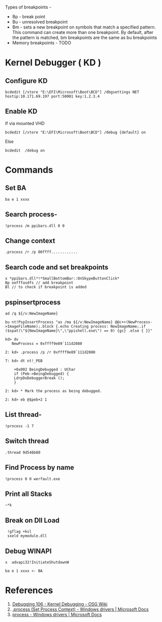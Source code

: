 Types of breakpoints - 
- Bp - break point
- Bu - unresolved breakpoint
- Bm - sets a new breakpoint on symbols that match a specified pattern. This command can create more than one breakpoint. By default, after the pattern is matched, bm breakpoints are the same as bu breakpoints
- Memory breakpoints - TODO

# Kernel Debugger ( KD )

## Configure KD

```
bcdedit [/store "E:\EFI\Microsoft\Boot\BCD"] /dbgsettings NET hostip:10.171.69.197 port:50001 key:1.2.3.4
```

## Enable KD

If via mounted VHD

```
bcdedit [/store "E:\EFI\Microsoft\Boot\BCD"] /debug {default} on
```

Else

```
bcdedit  /debug on
```

# Commands

## Set BA

```
ba e 1 xxxx
```

## Search process-

```
!process /m ppibars.dll 0 0
```

## Change context

```
.process /r /p 00ffff............
```

## Search code and set breakpoints

```
x *ppibars.dll*!*SmallBottomBar::OnSkypeButtonClick*
Bp oofffasdfs // add breakpoint
Bl // to check if breakpoint is added
```

## pspinsertprocess

```
ad /q ${/v:NewImageName}

bu nt!PspInsertProcess "as /ma ${/v:NewImageName} @@c++(NewProcess->ImageFileName);.block {.echo Creating process: NewImageName;.if ($spat(\"${NewImageName}\",\"ppishell.exe\") == 0) {gc} .else { }}"

kd> dv
   NewProcess = 0xffff9e89`111d2080

2: kd> .process /p /r 0xffff9e89`111d2080

7: kd> dt nt!_PEB

	+0x002 BeingDebugged : UChar
	if (Peb->BeingDebugged) {
	LdrpDoDebuggerBreak ();
	}

2: kd> * Mark the process as being debugged.

2: kd> eb @$peb+2 1
```

## List thread-

```
!process -1 7
```

## Switch thread

```
.thread 9d546b80
```

## Find Process by name

```
!process 0 0 werfault.exe
```

## Print all Stacks

```
~*k
```

## Break on Dll Load

```
 !gflag +ksl  
 sxeld mymodule.dll
```

## Debug WINAPI

```
x  advapi32!InitiateShutdownW

ba e 1 xxxx <- BA
```

# References

1. [Debugging 106 - Kernel Debugging - OSG Wiki](https://www.osgwiki.com/wiki/Debugging_106_-_Kernel_Debugging)
2. [.process (Set Process Context) - Windows drivers | Microsoft Docs](https://docs.microsoft.com/en-us/windows-hardware/drivers/debugger/-process--set-process-context-)
3. [process - Windows drivers | Microsoft Docs](https://docs.microsoft.com/en-us/windows-hardware/drivers/debugger/-process)